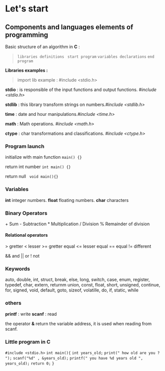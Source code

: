 
# Let's start
## Components and languages elements of programming

Basic structure of an algorithm in **C** :

>`libraries definitions`
` start program`
` variables declarations `
` end program `

**Libraries examples :**
> import lib example : #include <stdio.h>

**stdio** : is responsible of the input functions and output functions. *#include <stdio.h>*

**stdlib** : this library transform strings on numbers.*#include <stdlib.h>*

**time** : date and hour manipulations.*#include <time.h>*

**math** : Math operations. *#include <math.h>*

**ctype** : char  transformations and classifications. *#include <ctype.h>*

### Program launch

initialize with main function
`main() {}`

return int number `int main() {}`

return null ` void main(){}`

###  Variables

**int** integer numbers.
**float** floating numbers.
**char** characters

### Binary Operators

 \+  Sum
\-   Subtraction
\*   Multiplication
/    Division
%   Remainder of division

#### Relational operators

\>   gretter 
< lesser 
\>= gretter equal
\<= lesser equal
\== equal
\!= different

&& and
|| or
! not

### Keywords

auto, double, int, struct, 
break, else, long, switch,
case, enum, register, typedef,
char, extern, returnm union,
const, float, short, unsigned,
continue, for, signed, void,
default, goto, sizeof, volatille,
do, if, static, while

### others

**printf** : write
**scanf** : read

the operator **&** return the variable address, it is used when reading from scanf.

### Little program in C

 `#include <stdio.h>`
`int main(){`
	`int years_old;`
	`print(" how old are you ? ");`
	`scanf("%d" , &years_old);`
	`printf(" you have %d years old ", years_old);`
	`return 0;`
	`}`
